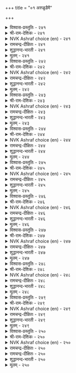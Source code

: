 +++
title = "०१ अरुळुडैमै"

+++


<details><summary>विश्वास-प्रस्तुतिः - २४१</summary>

अरुट्चॆल्वम् सॆल्वत्तुळ् सॆल्वम् पॊरुट्चॆल्वम्  
पूरियार् कण्णुम् उळ।      २४१
</details>

<details><summary>श्री-राम-देशिकः - २४१</summary>

दयारूपं धनं सर्वधनादुत्तम मुच्यते ।  
इतराणि धनानीह सन्ति नीचजनेष्वपि ॥ २४१॥
</details>

<details><summary>NVK Ashraf choice (en) - २४१</summary>

०२४१
The wealth of wealth is the wealth of grace.
Material wealth, even the mean possess. *
( Shuddhananda Bharatiar), (P.S. Sundaram)
</details>

<details><summary>रामचन्द्र-दीक्षितः - २४१</summary>

241\. aruṭ celvam, celvattuḷ celvam; poruṭ celvam  
pūriyārkaṇṇum uḷa.

241\. The crown of wealth is one’s compassion; all other wealth is found even among meanest of men.  
</details>

<details><summary>शुद्धानन्द-भारती - २४१</summary>

25\. அருளுடைமை - Compassion

1\. அருட்செல்வம் செல்வத்துள் செல்வம் பொருட்செல்வம்  
பூரியார் கண்ணும் உள  
The wealth of wealth is wealth of grace  
Earthly wealth e'en the basest has.        241  
</details>

<details><summary>मूलम् - २४१</summary>

अरुट्चॆल्वम् सॆल्वत्तुळ् सॆल्वम् पॊरुट्चॆल्वम्  
पूरियार् कण्णुम् उळ।      २४१
</details>

<details><summary>विश्वास-प्रस्तुतिः - २४२</summary>

नल्लाट्राळ् नाडि अरुळाळ्ग पल्लाट्राल्  
तेरिनुम् अह्दे तुणै।      २४२
</details>

<details><summary>श्री-राम-देशिकः - २४२</summary>

सन्मार्गेण परामृश्य भवितव्यं दयावता ।  
सर्वशास्त्र परामर्शेदयैका साह्याकारिणी ॥ २४२॥
</details>

<details><summary>NVK Ashraf choice (en) - २४२</summary>

०२४२
Obtain grace by seeking the path of goodness.
That is the aid cited in all paths.
(N.V.K. Ashraf)
</details>

<details><summary>रामचन्द्र-दीक्षितः - २४२</summary>

242\. nal āṟṟāṉ nāṭi aruḷ āḷka! pal āṟṟāṉ  
tēriṉum aḵtē tuṇai.

242\. Be compassionate; for compassion is the pivot of all tenets.  
</details>

<details><summary>शुद्धानन्द-भारती - २४२</summary>

2\. நல்லாற்றால் நாடி அருளாள்க பல்லாற்றால்  
தேரினும் அஃதே துணை.  
Seek by sound ways good compassion;  
All faiths mark that for-salvation.        242  
</details>

<details><summary>मूलम् - २४२</summary>

नल्लाट्राळ् नाडि अरुळाळ्ग पल्लाट्राल्  
तेरिनुम् अह्दे तुणै।      २४२
</details>

<details><summary>विश्वास-प्रस्तुतिः - २४३</summary>

अरुळ्सेर्न्द नॆञ्जिनार्क् किल्लै इरुळ्सेर्न्द  
इन्ना उलगम् पुगल्।      २४३
</details>

<details><summary>श्री-राम-देशिकः - २४३</summary>

अन्धकारमयं धोरं नरकं न भजन्ति ते ।  
ये वै दयाद्रहृदया वर्तन्ते सर्वजन्तुषु ॥ २४३॥
</details>

<details><summary>NVK Ashraf choice (en) - २४३</summary>

०२४३
Those who are kind-hearted enter not
Into the terrible world of darkness.
(N.V.K. Ashraf)
</details>

<details><summary>रामचन्द्र-दीक्षितः - २४३</summary>

243\. aruḷ cērnta neñciṉārkku illai-iruḷ cērnta  
iṉṉā ulakam pukal.

243\. The compassionate know not hell.  
</details>

<details><summary>शुद्धानन्द-भारती - २४३</summary>

3\. அருள்சேர்ந்த நெஞ்சினார்க் கில்லை இருள்சேர்ந்த  
இன்னா உலகம் புகல்.  
The hearts of mercy shall not go  
Into dark worlds of gruesome woe.        243  
</details>

<details><summary>मूलम् - २४३</summary>

अरुळ्सेर्न्द नॆञ्जिनार्क् किल्लै इरुळ्सेर्न्द  
इन्ना उलगम् पुगल्।      २४३
</details>

<details><summary>विश्वास-प्रस्तुतिः - २४४</summary>

मन्नुयिर् ओम्बि अरुळाळ्वार्क् कु इल्लॆन्ब  
तन्नुयिर् अञ्जुम् विनै।      २४४
</details>

<details><summary>श्री-राम-देशिकः - २४४</summary>

रक्षणात् सर्वजन्तूनां दयायाश्च प्रदर्शनात् ।  
नरो न लभते नूनं दुष्कर्म नरकप्रदम् ॥ २४४॥
</details>

<details><summary>NVK Ashraf choice (en) - २४४</summary>

०२४४
Those who protect other life with kindness
Need not fear for their own lives.
(N.V.K. Ashraf)
</details>

<details><summary>रामचन्द्र-दीक्षितः - २४४</summary>

244\. 'maṉ uyir ōmpi, aruḷ āḷvāṟku il' eṉpa-  
‘taṉ uyir añcum viṉai'.

244\. Freedom from dread of sin is only for the compassionate that love all creation.  
</details>

<details><summary>शुद्धानन्द-भारती - २४४</summary>

4\. மன்னுயிர் ஓம்பி அருளாள்வாற்கு இல்லென்ப  
தன்னுயிர் அஞ்சும் வினை.  
His soul is free from dread of sins  
Whose mercy serveth all beings.        244  
</details>

<details><summary>मूलम् - २४४</summary>

मन्नुयिर् ओम्बि अरुळाळ्वार्क् कु इल्लॆन्ब  
तन्नुयिर् अञ्जुम् विनै।      २४४
</details>

<details><summary>विश्वास-प्रस्तुतिः - २४५</summary>

अल्लल् अरुळाळ्वार्क्कु इल्लै वळिवऴङ्गुम्  
मल्लन्मा ञालङ् गरि।      २४५
</details>

<details><summary>श्री-राम-देशिकः - २४५</summary>

दयार्द्रहृदयो भूत्वा दुःखं नाप्नोति भूतले ।  
निदर्शनं भवेदत्र लोकोऽयं प्राणिसङ्कुलः ॥ २४५॥
</details>

<details><summary>NVK Ashraf choice (en) - २४५</summary>

०२४५
This great earth and its biosphere declare
That sorrows are not for the merciful.
(N.V.K. Ashraf)
</details>

<details><summary>रामचन्द्र-दीक्षितः - २४५</summary>

245\. allal, aruḷ āḷvārkku illai; vaḷi vaḻaṅkum  
mallal mā ñālam kari.

245\. The compassionate know not life’s agonies; verily the wind-blown earth is witness to it.  
</details>

<details><summary>शुद्धानन्द-भारती - २४५</summary>

5\. அல்லல் அருளாள்வார்க்கு இல்லை வளிவழங்கும்  
மல்லல்மா ஞாலம் கரி  
The wide wind-fed world witness bears:  
Men of mercy meet not sorrows.        245  
</details>

<details><summary>मूलम् - २४५</summary>

अल्लल् अरुळाळ्वार्क्कु इल्लै वळिवऴङ्गुम्  
मल्लन्मा ञालङ् गरि।      २४५
</details>

<details><summary>विश्वास-प्रस्तुतिः - २४६</summary>

पॊरुळ्नीङ्गिप् पॊच्चान्दार् ऎन्बर् अरुळ्नीङ्गि  
अल्लवै सॆय्दॊऴुगु वार्।      २४६
</details>

<details><summary>श्री-राम-देशिकः - २४६</summary>

जनाः प्राणिदयाहीनाः प्राणिनो हिंसयन्ति ये ।  
धर्मत्यागागतं जन्मदुःखं नाद्यापि तैः स्मृतम् ॥ २४६॥
</details>

<details><summary>NVK Ashraf choice (en) - २४६</summary>

०२४६
Those who do ill forsaking kindness, they say,
Must be oblivious of forsaking morality.
(P.S. Sundaram), (Satguru Subramuniyaswami)
</details>

<details><summary>रामचन्द्र-दीक्षितः - २४६</summary>

246\. 'poruḷ nīṅkip poccāntār' eṉpar-'aruḷ nīṅki  
allavai ceytu oḻukuvār'.

246\. The cruel that delight in sin perhaps know not what awaits them.  
</details>

<details><summary>शुद्धानन्द-भारती - २४६</summary>

6\. பொருள் நீங்கிப் பொச்சாந்தார் என்பர் அருள்நீங்கி  
அல்லவை செய்தொழுகு வார்  
Who grace forsake and graceless act  
The former loss and woes forget.        246  
</details>

<details><summary>मूलम् - २४६</summary>

पॊरुळ्नीङ्गिप् पॊच्चान्दार् ऎन्बर् अरुळ्नीङ्गि  
अल्लवै सॆय्दॊऴुगु वार्।      २४६
</details>

<details><summary>विश्वास-प्रस्तुतिः - २४७</summary>

अरुळिल्लार्क्कु अव्वुलगम् इल्लै पॊरुळिल्लार्क्कु  
इव्वुलगम् इल्लागि याङ्गु।      २४७
</details>

<details><summary>श्री-राम-देशिकः - २४७</summary>

वित्तहीनो न लभते इहलोके यथा सुखम् ।  
परलोके न लभते दयाशून्यः सुखं तथा ॥ २४७॥
</details>

<details><summary>NVK Ashraf choice (en) - २४७</summary>

०२४७
This world is not for the poor,
Nor the next for the unkind.
(P.S. Sundaram)
</details>

<details><summary>रामचन्द्र-दीक्षितः - २४७</summary>

247\. aruḷ illārkku av ulakam illai-poruḷ illārkku  
iv ulakam illākiyāṅku.

247\. Heaven is not for the unfeeling; earth is not for the indigent.  
</details>

<details><summary>शुद्धानन्द-भारती - २४७</summary>

7\. அருளில்லார்க்கு அவ்வுலகம் இல்லை பொருளில்லார்க்கு  
இவ்வுலகம் இல்லாகி யாங்கு.  
This world is not for weathless ones  
That world is not for graceless swines.        247  
</details>

<details><summary>मूलम् - २४७</summary>

अरुळिल्लार्क्कु अव्वुलगम् इल्लै पॊरुळिल्लार्क्कु  
इव्वुलगम् इल्लागि याङ्गु।      २४७
</details>

<details><summary>विश्वास-प्रस्तुतिः - २४८</summary>

पॊरुळट्रार् पूप्पर् ऒरुगाल् अरुळट्रार्  
अट्रार्मऱ्ऱादल् अरिदु।      २४८
</details>

<details><summary>श्री-राम-देशिकः - २४८</summary>

सत्कर्मणा दरिद्रोऽपि कदाचिद्धनिकः सुखी ।  
निर्दयस्य कुतः सौख्यं न कदापि स वर्धते ॥ २४८॥
</details>

<details><summary>NVK Ashraf choice (en) - २४८</summary>

०२४८
The poor may be rich one day,
But the graceless will always lack grace.
(P.S. Sundaram)
</details>

<details><summary>रामचन्द्र-दीक्षितः - २४८</summary>

248\. poruḷ aṟṟār pūppar orukāl; aruḷ aṟṟār  
aṟṟār; maṟṟu ātal aritu.

248\. Fortune may smile on the ruined; the un feeling are the unredeemed.  
</details>

<details><summary>शुद्धानन्द-भारती - २४८</summary>

8\. பொருளற்றார் பூப்பர் ஒருகால் அருளற்றார்  
அற்றார்மற் றாதல் அரிது.  
The wealthless may prosper one day;  
The graceless never bloom agay.        248  
</details>

<details><summary>मूलम् - २४८</summary>

पॊरुळट्रार् पूप्पर् ऒरुगाल् अरुळट्रार्  
अट्रार्मऱ्ऱादल् अरिदु।      २४८
</details>

<details><summary>विश्वास-प्रस्तुतिः - २४९</summary>

तॆरुळादान् मॆय्प्पॊरुळ् कण्डट्राल् तेरिन्  
अरुळादान् सॆय्युम् अऱम्।      २४९
</details>

<details><summary>श्री-राम-देशिकः - २४९</summary>

ज्ञानशून्यो यथा शास्त्रात्तत्त्वार्थे नैव विन्दति ।  
निर्दयः स्वकृताद्धर्मात्तथा न लभते फलम् ॥ २४९॥
</details>

<details><summary>NVK Ashraf choice (en) - २४९</summary>

०२४९
The good acts of the graceless, if examined,
Resemble the muddled head seeing Truth.
(N.V.K. Ashraf), (P.S. Sundaram)
</details>

<details><summary>रामचन्द्र-दीक्षितः - २४९</summary>

249\. teruḷātāṉ meypporuḷ kaṇṭaṟṟāl-tēriṉ,  
aruḷātāṉ ceyyum aṟam.

249\. Behold the unfeeling seeking virtue; it is like ignorance seeing light.  
</details>

<details><summary>शुद्धानन्द-भारती - २४९</summary>

9\. தெருளாதான் மெய்ப்பொருள் கண்டற்றால் தேரின்  
அருளாதான் செய்யும் அறம்  
Like Truth twisted by confused mind  
Wisdom is vain in hearts unkind.        249  
</details>

<details><summary>मूलम् - २४९</summary>

तॆरुळादान् मॆय्प्पॊरुळ् कण्डट्राल् तेरिन्  
अरुळादान् सॆय्युम् अऱम्।      २४९
</details>

<details><summary>विश्वास-प्रस्तुतिः - २५०</summary>

वलियार्मुन् तन्नै निनैक्क तान् तन्निन्  
मॆलियार्मेल् सॆल्लु मिडत्तु।      २५०
</details>

<details><summary>श्री-राम-देशिकः - २५०</summary>

यदा करुणया हीनो हिंसयेद्दुर्बलं तदा ।  
स्वस्माद्वलीयसामग्रे चिन्तयेत् स्वभयस्थितिम् ॥ २५०॥
</details>

<details><summary>NVK Ashraf choice (en) - २५०</summary>

०२५०
When you threaten one weaker than yourself,
Think of yourself before a bully.
(P.S. Sundaram)
</details>

<details><summary>रामचन्द्र-दीक्षितः - २५०</summary>

250\. valiyār muṉ taṉṉai niṉaikka-tāṉ taṉṉiṉ  
meliyārmēl cellum iṭattu.

250\. Oppress not the weak; remember your fate in stronger hands.
</details>

<details><summary>रामचन्द्र-दीक्षितः - २५०</summary>

250\. valiyār muṉ taṉṉai niṉaikka-tāṉ taṉṉiṉ  
meliyārmēl cellum iṭattu.

250\. Oppress not the weak; remember your fate in stronger hands.

</details>

<details><summary>शुद्धानन्द-भारती - २५०</summary>

10\. வலியார்முன் தன்னை நினைக்கதான் தன்னின்  
மெலியார்மேல் செல்லும் இடத்து.  
Think how you feel before the strong  
When to the feeble you do wrong.        250  
</details>

<details><summary>मूलम् - २५०</summary>

वलियार्मुन् तन्नै निनैक्क तान् तन्निन्  
मॆलियार्मेल् सॆल्लु मिडत्तु।      २५०
</details>
